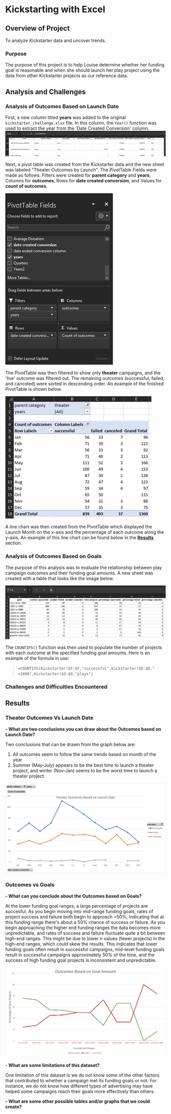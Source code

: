 # Kickstarting with Excel

## Overview of Project
To analyze Kickstarter data and uncover trends.

### Purpose
The purpose of this project is to help Louise determine whether her funding goal is reasonable and when she should launch her play project using the data from other Kickstarter projects as our reference data.

## Analysis and Challenges
### Analysis of Outcomes Based on Launch Date
First, a new column titled **years** was added to the original `kickstarter_challenge.xlsx` file. In this column, the `Year()` function was used to extract the year from the 'Date Created Conversion' column. 
![Example of newly created *years* column](/resources/year-example.png)

Next, a pivot table was created from the Kickstarter data and the new sheet was labeled "Theater Outcomes by Launch". The PivotTable Fields were made as follows: Filters were created for **parent category** and **years**, Columns for **outcomes**, Rows for **date created conversion**, and Values for **count of outcomes**. 

![PivotTable Fields- completed](/resources/PivotTable.png)

The PivotTable was then filtered to show only **theater** campaigns, and the 'live' outcome was filtered out. The remaining outcomes (successful, failed, and canceled) were sorted in descending order. An example of the finished PivotTable is shown below.

![Final PivotTable](/resources/PivotTable-complete.png)

A line chart was then created from the PivotTable which displayed the Launch Month on the x-axis and the percentage of each outcome along the y-axis. An example of this line chart can be found below in the [**Results**](https://github.com/spicyyramen/kickstarter-analysis#results) section.

### Analysis of Outcomes Based on Goals
The purpose of this analysis was to evaluate the relationship between play campaign outcomes and their funding goal amounts. A new sheet was created with a table that looks like the image below.

![Example Table](/resources/play-table.png)

The `COUNTIFS()` function was then used to populate the number of projects with each outcome at the specified funding goal amounts. Here is an example of the formula in use:
>`=COUNTIFS(Kickstarter!$F:$F,"successful",Kickstarter!$D:$D,"<1000",Kickstarter!$O:$O,"plays")`

### Challenges and Difficulties Encountered



## Results

### Theater Outcomes Vs Launch Date
**- What are two conclusions you can draw about the Outcomes based on Launch Date?**
	
Two conclusions that can be drawn from the graph below are:

1. All outcomes seem to follow the same trends based on month of the year
2. Summer (May-July) appears to be the best time to launch a theater project, and winter (Nov-Jan) seems to be the worst time to launch a theater project.

![Theater Outcomes vs Launch](/resources/theater_outcomes_vs_launch.png)

### Outcomes vs Goals
**- What can you conclude about the Outcomes based on Goals?**
  
   At the lower funding goal ranges, a large percentage of projects are succesful. As you begin moving into mid-range funding goals, rates of project success and failure both begin to approach ~50%, indicating that at this funding range there's about a 50% chance of success or failure. As you begin approaching the higher end funding ranges the data becomes more unpredictable, and rates of success and failure fluctuate quite a bit between high-end ranges. This might be due to lower n values (fewer projects) in the high-end ranges, which could skew the results. This indicates that lower funding goals often result in successful campaigns, mid-level funding goals result in successful campaigns approximately 50% of the time, and the success of high funding goal projects is inconsistent and unpredictable.

![Project Outcomes vs Goal Amounts](/resources/outcomes_vs_goals.png)

**- What are some limitations of this dataset?**
   
One limitation of this dataset is we do not know some of the other factors that contributed to whether a campaign met its funding goals or not. For instance, we do not know how different types of advertising may have helped some campaigns reach their goals more effectively than others. 

**- What are some other possible tables and/or graphs that we could create?**











